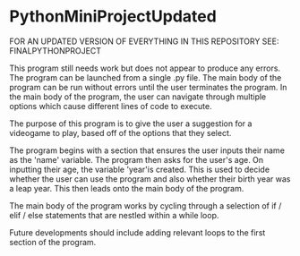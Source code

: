 # PythonMiniProjectUpdated

FOR AN UPDATED VERSION OF EVERYTHING IN THIS REPOSITORY SEE: FINALPYTHONPROJECT 

This program still needs work but does not appear to produce any errors. The program can be launched from a single .py file. The main body of the program can be run without errors until the user terminates the program.  In the main body of the program, the user can navigate through multiple options which cause different lines of code to execute.

The purpose of this program is to give the user a suggestion for a videogame to play, based off of the options that they select.

The program begins with a section that ensures the user inputs their name as the 'name' variable.
The program then asks for the user's age.  On inputting their age, the variable 'year'is created.  This is used to decide whether the user can use the program and also whether their birth year was a leap year.  This then leads onto the main body of the program.

The main body of the program works by cycling through a selection of if / elif / else statements that are nestled within a while loop. 

Future developments should include adding relevant loops to the first section of the program. 
